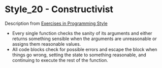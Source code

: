 # Style_20 - Constructivist
Description from [Exercises in Programming Style](http://www.amazon.com/Exercises-Programming-Style-Cristina-Videira/dp/1482227371/)
* Every single function checks the sanity of its arguments and either returns something sensible when the arguments are unreasonable or assigns them reasonable values.
* All code blocks check for possible errors and escape the block when things go wrong, setting the state to something reasonable, and continuing to execute the rest of the function.
